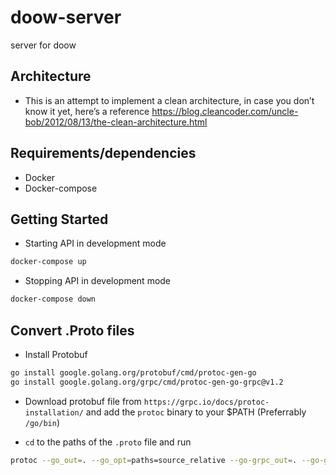 # doow-server

server for doow

## Architecture

- This is an attempt to implement a clean architecture, in case you don’t know it yet, here’s a reference https://blog.cleancoder.com/uncle-bob/2012/08/13/the-clean-architecture.html

## Requirements/dependencies

- Docker
- Docker-compose

## Getting Started

- Starting API in development mode

```sh
docker-compose up
```

- Stopping API in development mode

```sh
docker-compose down
```

## Convert .Proto files

- Install Protobuf

```sh
go install google.golang.org/protobuf/cmd/protoc-gen-go
go install google.golang.org/grpc/cmd/protoc-gen-go-grpc@v1.2
```

- Download protobuf file from `https://grpc.io/docs/protoc-installation/` and add the `protoc` binary to your $PATH (Preferrably `/go/bin`)

- `cd` to the paths of the `.proto` file and run

```sh
protoc --go_out=. --go_opt=paths=source_relative --go-grpc_out=. --go-grpc_opt=paths=source_relative auth.proto
```
